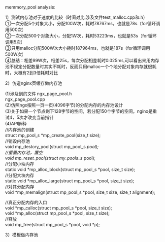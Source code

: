 

                    
memmory_pool analysis:                    
                    
1）测试内存池对于速度的比较（时间对比,涉及文件test_malloc.cpp和.h）                    
①一次分配5个对象大小，分配100W次，耗时78767ms，也就是78s（for循环调用500次）                    
②一次分配500个对象大小，分配1W次，耗时53223ms，也就是53s（for循环调用5次）                    
③只用malloc分配500W次大小耗时187964ms，也就是187s（for循环调用500W次）                    
④总结：相差99W次，相差25s，每次分配相差耗时0.025ms,可以看出来用内存池不规定分配数量时其实不耗时，反而只用malloc一个个地分配对象内存就很耗时，大概有2到3倍耗时对比                    

2）仿造nginx页缓存做内存池                    
                    
(1)涉及到的文件
ngx_page_pool.h                      
ngx_page_pool.cpp  
(2)仿照ngx按照一页一页(4096字节)的分配内存的内存池设计    
(3)关于如果一个节点剩下128字节的空间，若分配150个字节的空间，nginx是重试4，5次才改变当前指针          
(4)API解释  
//内存池的创建  
struct mp_pool_s *mp_create_pool(size_t size);  
//销毁内存池  
void mp_destory_pool(struct mp_pool_s *pool);  
//重置内存池，置空  
void mp_reset_pool(struct my_pools_s* pool);  
//分配小块内存  
static void *mp_alloc_block(struct mp_pool_s *pool, size_t size);  
//分配大块内存    
static void *mp_alloc_large(struct mp_pool_s *pool, size_t size);  
//对其分配内存  
void *mp_memalign(struct mp_pool_s *pool, size_t size, size_t alignment);  
  
//真正分配内存的入口  
void *mp_calloc(struct mp_pool_s *pool, size_t size);  
void *mp_alloc(struct mp_pool_s *pool, size_t size);  
//释放  
void mp_free(struct mp_pool_s *pool, void *p);  
  

3）模板做内存池  








